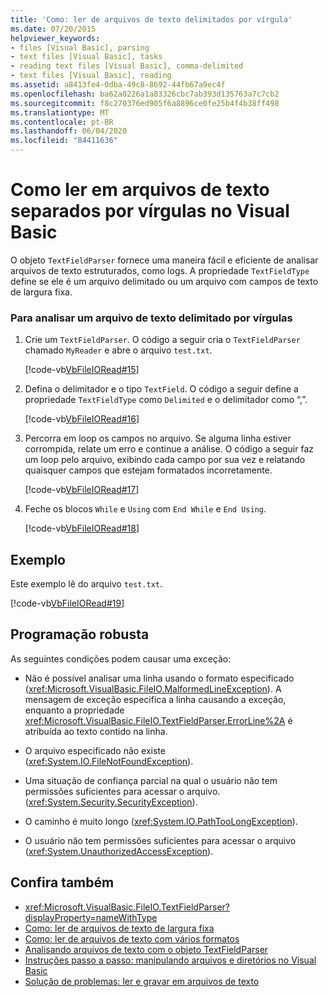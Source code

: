 ```yaml
---
title: 'Como: ler de arquivos de texto delimitados por vírgula'
ms.date: 07/20/2015
helpviewer_keywords:
- files [Visual Basic], parsing
- text files [Visual Basic], tasks
- reading text files [Visual Basic], comma-delimited
- text files [Visual Basic], reading
ms.assetid: a8413fe4-0dba-49c8-8692-44fb67a9ec4f
ms.openlocfilehash: ba62a0226a1a83326cbc7ab393d135763a7c7cb2
ms.sourcegitcommit: f8c270376ed905f6a8896ce0fe25b4f4b38ff498
ms.translationtype: MT
ms.contentlocale: pt-BR
ms.lasthandoff: 06/04/2020
ms.locfileid: "84411636"
---
```

# <a name="how-to-read-from-comma-delimited-text-files-in-visual-basic"></a>Como ler em arquivos de texto separados por vírgulas no Visual Basic

O objeto `TextFieldParser` fornece uma maneira fácil e eficiente de analisar arquivos de texto estruturados, como logs. A propriedade `TextFieldType` define se ele é um arquivo delimitado ou um arquivo com campos de texto de largura fixa.  
  
### <a name="to-parse-a-comma-delimited-text-file"></a>Para analisar um arquivo de texto delimitado por vírgulas  
  
1. Crie um `TextFieldParser`. O código a seguir cria o `TextFieldParser` chamado `MyReader` e abre o arquivo `test.txt`.  
  
     [!code-vb[VbFileIORead#15](~/samples/snippets/visualbasic/VS_Snippets_VBCSharp/VbFileIORead/VB/Class1.vb#15)]  
  
2. Defina o delimitador e o tipo `TextField`. O código a seguir define a propriedade `TextFieldType` como `Delimited` e o delimitador como “,”.  
  
     [!code-vb[VbFileIORead#16](~/samples/snippets/visualbasic/VS_Snippets_VBCSharp/VbFileIORead/VB/Class1.vb#16)]  
  
3. Percorra em loop os campos no arquivo. Se alguma linha estiver corrompida, relate um erro e continue a análise. O código a seguir faz um loop pelo arquivo, exibindo cada campo por sua vez e relatando quaisquer campos que estejam formatados incorretamente.  
  
     [!code-vb[VbFileIORead#17](~/samples/snippets/visualbasic/VS_Snippets_VBCSharp/VbFileIORead/VB/Class1.vb#17)]  
  
4. Feche os blocos `While` e `Using` com `End While` e `End Using`.  
  
     [!code-vb[VbFileIORead#18](~/samples/snippets/visualbasic/VS_Snippets_VBCSharp/VbFileIORead/VB/Class1.vb#18)]  
  
## <a name="example"></a>Exemplo  

 Este exemplo lê do arquivo `test.txt`.  
  
 [!code-vb[VbFileIORead#19](~/samples/snippets/visualbasic/VS_Snippets_VBCSharp/VbFileIORead/VB/Class1.vb#19)]  
  
## <a name="robust-programming"></a>Programação robusta  

 As seguintes condições podem causar uma exceção:  
  
- Não é possível analisar uma linha usando o formato especificado (<xref:Microsoft.VisualBasic.FileIO.MalformedLineException>). A mensagem de exceção especifica a linha causando a exceção, enquanto a propriedade <xref:Microsoft.VisualBasic.FileIO.TextFieldParser.ErrorLine%2A> é atribuída ao texto contido na linha.  
  
- O arquivo especificado não existe (<xref:System.IO.FileNotFoundException>).  
  
- Uma situação de confiança parcial na qual o usuário não tem permissões suficientes para acessar o arquivo. (<xref:System.Security.SecurityException>).  
  
- O caminho é muito longo (<xref:System.IO.PathTooLongException>).  
  
- O usuário não tem permissões suficientes para acessar o arquivo (<xref:System.UnauthorizedAccessException>).  
  
## <a name="see-also"></a>Confira também

- <xref:Microsoft.VisualBasic.FileIO.TextFieldParser?displayProperty=nameWithType>
- [Como: ler de arquivos de texto de largura fixa](how-to-read-from-fixed-width-text-files.md)
- [Como: ler de arquivos de texto com vários formatos](how-to-read-from-text-files-with-multiple-formats.md)
- [Analisando arquivos de texto com o objeto TextFieldParser](parsing-text-files-with-the-textfieldparser-object.md)
- [Instruções passo a passo: manipulando arquivos e diretórios no Visual Basic](walkthrough-manipulating-files-and-directories.md)
- [Solução de problemas: ler e gravar em arquivos de texto](troubleshooting-reading-from-and-writing-to-text-files.md)
